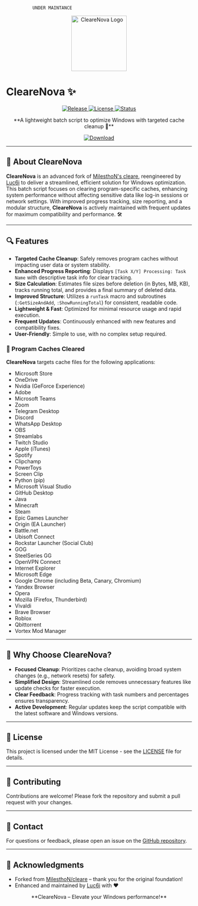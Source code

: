               UNDER MAINTANCE

<p align="center">
  <img src="" alt="CleareNova Logo" width="150"/>
</p>

# CleareNova ✨

<p align="center">
  <a href="https://github.com/Luc6i/CleareNova/releases">
    <img src="https://img.shields.io/github/v/release/Luc6i/CleareNova?color=green&style=flat-square" alt="Release">
  </a>
  <a href="https://github.com/Luc6i/CleareNova/blob/main/LICENSE">
    <img src="https://img.shields.io/github/license/Luc6i/CleareNova?color=blue&style=flat-square" alt="License">
  </a>
  <a href="https://github.com/Luc6i/CleareNova">
    <img src="https://img.shields.io/badge/Status-Active-brightgreen?style=flat-square" alt="Status">
  </a>
</p>

<p align="center">
  **A lightweight batch script to optimize Windows with targeted cache cleanup 🚀**
</p>

<p align="center">
  <a href="https://github.com/Luc6i/CleareNova/archive/refs/heads/main.zip">
    <img src="https://img.shields.io/badge/Download%20Now-Get%20Started-00C4B4?style=for-the-badge" alt="Download">
  </a>
</p>

---

## 🌟 About CleareNova

**CleareNova** is an advanced fork of [MilesthoN's cleare](https://github.com/milesthon/cleare), reengineered by [Luc6i](https://github.com/Luc6i) to deliver a streamlined, efficient solution for Windows optimization. This batch script focuses on clearing program-specific caches, enhancing system performance without affecting sensitive data like log-in sessions or network settings. With improved progress tracking, size reporting, and a modular structure, **CleareNova** is actively maintained with frequent updates for maximum compatibility and performance. 🛠️

---

## 🔍 Features

- **Targeted Cache Cleanup**: Safely removes program caches without impacting user data or system stability.
- **Enhanced Progress Reporting**: Displays `[Task X/Y] Processing: Task Name` with descriptive task info for clear tracking.
- **Size Calculation**: Estimates file sizes before deletion (in Bytes, MB, KB), tracks running total, and provides a final summary of deleted data.
- **Improved Structure**: Utilizes a `runTask` macro and subroutines (`:GetSizeAndAdd`, `:ShowRunningTotal`) for consistent, readable code.
- **Lightweight & Fast**: Optimized for minimal resource usage and rapid execution.
- **Frequent Updates**: Continuously enhanced with new features and compatibility fixes.
- **User-Friendly**: Simple to use, with no complex setup required.

### 🧹 Program Caches Cleared

**CleareNova** targets cache files for the following applications:

- Microsoft Store
- OneDrive
- Nvidia (GeForce Experience)
- Adobe
- Microsoft Teams
- Zoom
- Telegram Desktop
- Discord
- WhatsApp Desktop
- OBS
- Streamlabs
- Twitch Studio
- Apple (iTunes)
- Spotify
- Clipchamp
- PowerToys
- Screen Clip
- Python (pip)
- Microsoft Visual Studio
- GitHub Desktop
- Java
- Minecraft
- Steam
- Epic Games Launcher
- Origin (EA Launcher)
- Battle.net
- Ubisoft Connect
- Rockstar Launcher (Social Club)
- GOG
- SteelSeries GG
- OpenVPN Connect
- Internet Explorer
- Microsoft Edge
- Google Chrome (including Beta, Canary, Chromium)
- Yandex Browser
- Opera
- Mozilla (Firefox, Thunderbird)
- Vivaldi
- Brave Browser
- Roblox
- Qbittorrent
- Vortex Mod Manager

---

## 🚀 Why Choose CleareNova?

- **Focused Cleanup**: Prioritizes cache cleanup, avoiding broad system changes (e.g., network resets) for safety.
- **Simplified Design**: Streamlined code removes unnecessary features like update checks for faster execution.
- **Clear Feedback**: Progress tracking with task numbers and percentages ensures transparency.
- **Active Development**: Regular updates keep the script compatible with the latest software and Windows versions.

---

## 📜 License

This project is licensed under the MIT License - see the [LICENSE](https://github.com/Luc6i/CleareNova/blob/main/LICENSE) file for details.

---

## 🤝 Contributing

Contributions are welcome! Please fork the repository and submit a pull request with your changes.

---

## 📧 Contact

For questions or feedback, please open an issue on the [GitHub repository](https://github.com/Luc6i/CleareNova).

---


## 🙌 Acknowledgments

- Forked from [MilesthoN/cleare](https://github.com/milesthon/cleare) – thank you for the original foundation!
- Enhanced and maintained by [Luc6i](https://github.com/Luc6i) with ❤️

<p align="center">
  **CleareNova – Elevate your Windows performance!**
</p>
